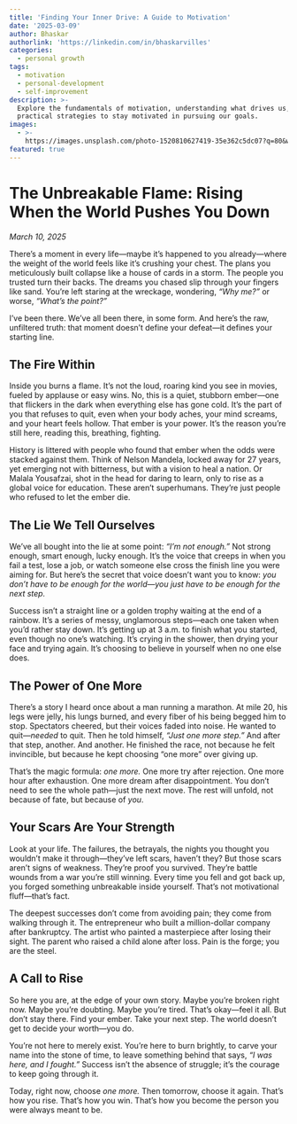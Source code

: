 ```yaml
---
title: 'Finding Your Inner Drive: A Guide to Motivation'
date: '2025-03-09'
author: Bhaskar
authorlink: 'https://linkedin.com/in/bhaskarvilles'
categories:
  - personal growth
tags:
  - motivation
  - personal-development
  - self-improvement
description: >-
  Explore the fundamentals of motivation, understanding what drives us, and
  practical strategies to stay motivated in pursuing our goals.
images:
  - >-
    https://images.unsplash.com/photo-1520810627419-35e362c5dc07?q=80&w=1000&auto=format&fit=crop
featured: true
---
```


# The Unbreakable Flame: Rising When the World Pushes You Down

*March 10, 2025*

There’s a moment in every life—maybe it’s happened to you already—where the weight of the world feels like it’s crushing your chest. The plans you meticulously built collapse like a house of cards in a storm. The people you trusted turn their backs. The dreams you chased slip through your fingers like sand. You’re left staring at the wreckage, wondering, *“Why me?”* or worse, *“What’s the point?”*

I’ve been there. We’ve all been there, in some form. And here’s the raw, unfiltered truth: that moment doesn’t define your defeat—it defines your starting line.

## The Fire Within
Inside you burns a flame. It’s not the loud, roaring kind you see in movies, fueled by applause or easy wins. No, this is a quiet, stubborn ember—one that flickers in the dark when everything else has gone cold. It’s the part of you that refuses to quit, even when your body aches, your mind screams, and your heart feels hollow. That ember is your power. It’s the reason you’re still here, reading this, breathing, fighting.

History is littered with people who found that ember when the odds were stacked against them. Think of Nelson Mandela, locked away for 27 years, yet emerging not with bitterness, but with a vision to heal a nation. Or Malala Yousafzai, shot in the head for daring to learn, only to rise as a global voice for education. These aren’t superhumans. They’re just people who refused to let the ember die.

## The Lie We Tell Ourselves
We’ve all bought into the lie at some point: *“I’m not enough.”* Not strong enough, smart enough, lucky enough. It’s the voice that creeps in when you fail a test, lose a job, or watch someone else cross the finish line you were aiming for. But here’s the secret that voice doesn’t want you to know: *you don’t have to be enough for the world—you just have to be enough for the next step.*

Success isn’t a straight line or a golden trophy waiting at the end of a rainbow. It’s a series of messy, unglamorous steps—each one taken when you’d rather stay down. It’s getting up at 3 a.m. to finish what you started, even though no one’s watching. It’s crying in the shower, then drying your face and trying again. It’s choosing to believe in yourself when no one else does.

## The Power of One More
There’s a story I heard once about a man running a marathon. At mile 20, his legs were jelly, his lungs burned, and every fiber of his being begged him to stop. Spectators cheered, but their voices faded into noise. He wanted to quit—*needed* to quit. Then he told himself, *“Just one more step.”* And after that step, another. And another. He finished the race, not because he felt invincible, but because he kept choosing “one more” over giving up.

That’s the magic formula: *one more.* One more try after rejection. One more hour after exhaustion. One more dream after disappointment. You don’t need to see the whole path—just the next move. The rest will unfold, not because of fate, but because of *you*.

## Your Scars Are Your Strength
Look at your life. The failures, the betrayals, the nights you thought you wouldn’t make it through—they’ve left scars, haven’t they? But those scars aren’t signs of weakness. They’re proof you survived. They’re battle wounds from a war you’re still winning. Every time you fell and got back up, you forged something unbreakable inside yourself. That’s not motivational fluff—that’s fact.

The deepest successes don’t come from avoiding pain; they come from walking through it. The entrepreneur who built a million-dollar company after bankruptcy. The artist who painted a masterpiece after losing their sight. The parent who raised a child alone after loss. Pain is the forge; you are the steel.

## A Call to Rise
So here you are, at the edge of your own story. Maybe you’re broken right now. Maybe you’re doubting. Maybe you’re tired. That’s okay—feel it all. But don’t stay there. Find your ember. Take your next step. The world doesn’t get to decide your worth—you do.

You’re not here to merely exist. You’re here to burn brightly, to carve your name into the stone of time, to leave something behind that says, *“I was here, and I fought.”* Success isn’t the absence of struggle; it’s the courage to keep going through it.

Today, right now, choose *one more.* Then tomorrow, choose it again. That’s how you rise. That’s how you win. That’s how you become the person you were always meant to be.
